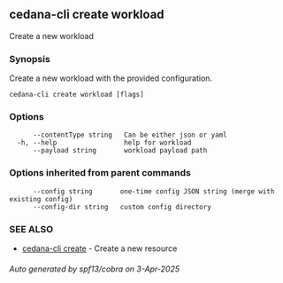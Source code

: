 ## cedana-cli create workload

Create a new workload

### Synopsis

Create a new workload with the provided configuration.

```
cedana-cli create workload [flags]
```

### Options

```
      --contentType string   Can be either json or yaml
  -h, --help                 help for workload
      --payload string       workload payload path
```

### Options inherited from parent commands

```
      --config string       one-time config JSON string (merge with existing config)
      --config-dir string   custom config directory
```

### SEE ALSO

* [cedana-cli create](cedana-cli_create.md)	 - Create a new resource

###### Auto generated by spf13/cobra on 3-Apr-2025
